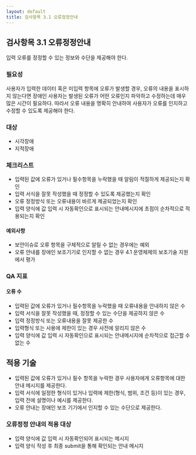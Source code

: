 ```yaml
---
layout: default
title: 검사항목 3.1 오류정정안내
---
```


## 검사항목 3.1 오류정정안내
입력 오류를 정정할 수 있는 정보와 수단을 제공해야 한다.

### 필요성
사용자가 입력한 데이터 혹은 미입력 항목에 오류가 발생할 경우, 오류의 내용을 표시하지 않는다면 장애인 사용자는 발생된 오류가 어떤 오류인지 파악하고 수정하는데 매우 많은 시간이 필요하다. 따라서 오류 내용을 명확히 안내하여 사용자가 오류를 인지하고 수정할 수 있도록 제공해야 한다.

### 대상
* 시각장애
* 지적장애

### 체크리스트
* 입력된 값에 오류가 있거나 필수항목을 누락했을 때 알림이 적절하게 제공되는지 확인
* 입력 서식을 잘못 작성했을 때 정정할 수 있도록 제공했는지 확인
* 오류 정정방식 또는 오류내용이 바르게 제공되었는지 확인
* 입력 양식에 값 입력 시 자동확인으로 표시되는 안내메시지에 초점이 순차적으로 적용되는지 확인

#### 예외사항
* 보안이슈로 오류 항목을 구체적으로 알릴 수 없는 경우에는 예외
* 오류 안내를 장애인 보조기기로 인지할 수 없는 경우 4.1 운영체제의 보조기술 지원에서 평가

### QA 지표
#### 오류 수
* 입력된 값에 오류가 있거나 필수항목을 누락했을 때 오류내용을 안내하지 않은 수
* 입력 서식을 잘못 작성했을 때, 정정할 수 있는 수단을 제공하지 않은 수
* 입력 정정방식 또는 오류내용을 잘못 제공한 수
* 입력형식 또는 사용에 제한이 있는 경우 사전에 알리지 않은 수
* 입력 양식에 값 입력 시 자동확인으로 표시되는 안내메시지에 순차적으로 접근할 수 없는 수



## 적용 기술
* 입력된 값에 오류가 있거나 필수 항목을 누락한 경우 사용자에게 오류항목에 대한 안내 메시지를 제공한다.
* 입력 서식에 일정한 형식이 있거나 입력에 제한(형식, 범위, 조건 등)이 있는 경우, 입력 전에 설명이나 예시를 제공한다.
* 오류 안내는 장애인 보조 기기에서 인지할 수 있는 수단으로 제공한다.

### 오류정정 안내의 적용 대상
* 입력 양식에 값 입력 시 자동확인되어 표시되는 메시지
* 입력 양식 작성 후 최종 submit을 통해 확인되는 안내 메시지

